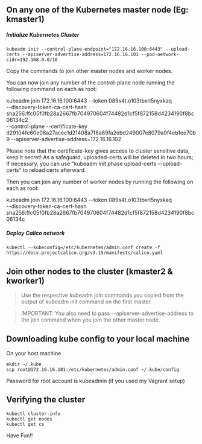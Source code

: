 ## On any one of the Kubernetes master node (Eg: kmaster1)
##### Initialize Kubernetes Cluster
```
kubeadm init --control-plane-endpoint="172.16.16.100:6443" --upload-certs --apiserver-advertise-address=172.16.16.101 --pod-network-cidr=192.168.0.0/16
```
Copy the commands to join other master nodes and worker nodes.

You can now join any number of the control-plane node running the following command on each as root:

  kubeadm join 172.16.16.100:6443 --token 089s4t.o103tbxrl5nyxkaq \
        --discovery-token-ca-cert-hash sha256:ffc05f0fb28a2667fb704970604f74482d1cf5f872158d4234190f8bc06134c2 \
        --control-plane --certificate-key d29104fc60e08a27acec1d21408a7f8a69fa2ebd249007e8079a9f4eb1ee70b9 --apiserver-advertise-address=172.16.16.102

Please note that the certificate-key gives access to cluster sensitive data, keep it secret!
As a safeguard, uploaded-certs will be deleted in two hours; If necessary, you can use
"kubeadm init phase upload-certs --upload-certs" to reload certs afterward.

Then you can join any number of worker nodes by running the following on each as root:

kubeadm join 172.16.16.100:6443 --token 089s4t.o103tbxrl5nyxkaq \
        --discovery-token-ca-cert-hash sha256:ffc05f0fb28a2667fb704970604f74482d1cf5f872158d4234190f8bc06134c


##### Deploy Calico network
```
kubectl --kubeconfig=/etc/kubernetes/admin.conf create -f https://docs.projectcalico.org/v3.15/manifests/calico.yaml
```

## Join other nodes to the cluster (kmaster2 & kworker1)
> Use the respective kubeadm join commands you copied from the output of kubeadm init command on the first master.

> IMPORTANT: You also need to pass --apiserver-advertise-address to the join command when you join the other master node.

## Downloading kube config to your local machine
On your host machine
```
mkdir ~/.kube
scp root@172.16.16.101:/etc/kubernetes/admin.conf ~/.kube/config
```
Password for root account is kubeadmin (if you used my Vagrant setup)

## Verifying the cluster
```
kubectl cluster-info
kubectl get nodes
kubectl get cs
```

Have Fun!!

